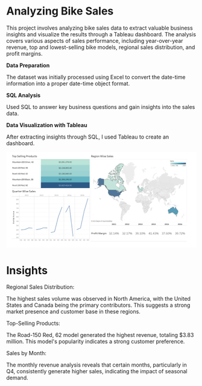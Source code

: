 # Analyzing Bike Sales

This project involves analyzing bike sales data to extract valuable business insights and visualize the results through a Tableau dashboard. The analysis covers various aspects of sales performance, including year-over-year revenue, top and lowest-selling bike models, regional sales distribution, and profit margins.

**Data Preparation**

The dataset was initially processed using Excel to convert the date-time information into a proper date-time object format.

**SQL Analysis**

Used SQL to answer key business questions and gain insights into the sales data. 

**Data Visualization with Tableau**

After extracting insights through SQL, I used Tableau to create an dashboard.

![Image](https://github.com/fahad-1337/Analyzing-Bike-Sales-Data/blob/b03f3900b148ae0af3d0e862cb454ded084c1687/bike_sales_dashboard.png)

# Insights

Regional Sales Distribution:

The highest sales volume was observed in North America, with the United States and Canada being the primary contributors. This suggests a strong market presence and customer base in these regions.

Top-Selling Products:

The Road-150 Red, 62 model generated the highest revenue, totaling $3.83 million. This model's popularity indicates a strong customer preference.

Sales by Month:

The monthly revenue analysis reveals that certain months, particularly in Q4, consistently generate higher sales, indicating the impact of seasonal demand.
